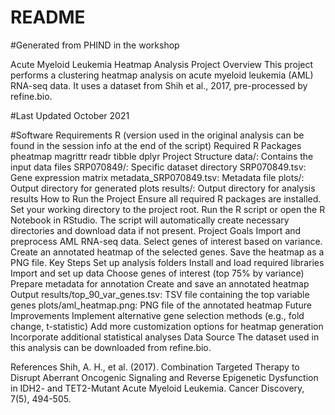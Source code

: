 # README
#Generated from PHIND in the workshop

Acute Myeloid Leukemia Heatmap Analysis
Project Overview
This project performs a clustering heatmap analysis on acute myeloid leukemia (AML) RNA-seq data. It uses a dataset from Shih et al., 2017, pre-processed by refine.bio.

#Last Updated
October 2021

#Software Requirements
R (version used in the original analysis can be found in the session info at the end of the script)
Required R Packages
pheatmap
magrittr
readr
tibble
dplyr
Project Structure
data/: Contains the input data files
SRP070849/: Specific dataset directory
SRP070849.tsv: Gene expression matrix
metadata_SRP070849.tsv: Metadata file
plots/: Output directory for generated plots
results/: Output directory for analysis results
How to Run the Project
Ensure all required R packages are installed.
Set your working directory to the project root.
Run the R script or open the R Notebook in RStudio.
The script will automatically create necessary directories and download data if not present.
Project Goals
Import and preprocess AML RNA-seq data.
Select genes of interest based on variance.
Create an annotated heatmap of the selected genes.
Save the heatmap as a PNG file.
Key Steps
Set up analysis folders
Install and load required libraries
Import and set up data
Choose genes of interest (top 75% by variance)
Prepare metadata for annotation
Create and save an annotated heatmap
Output
results/top_90_var_genes.tsv: TSV file containing the top variable genes
plots/aml_heatmap.png: PNG file of the annotated heatmap
Future Improvements
Implement alternative gene selection methods (e.g., fold change, t-statistic)
Add more customization options for heatmap generation
Incorporate additional statistical analyses
Data Source
The dataset used in this analysis can be downloaded from refine.bio.

References
Shih, A. H., et al. (2017). Combination Targeted Therapy to Disrupt Aberrant Oncogenic Signaling and Reverse Epigenetic Dysfunction in IDH2- and TET2-Mutant Acute Myeloid Leukemia. Cancer Discovery, 7(5), 494-505.
